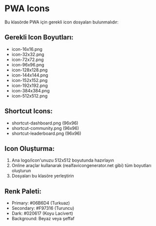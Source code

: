 # PWA Icons

Bu klasörde PWA için gerekli icon dosyaları bulunmalıdır:

## Gerekli Icon Boyutları:

- icon-16x16.png
- icon-32x32.png
- icon-72x72.png
- icon-96x96.png
- icon-128x128.png
- icon-144x144.png
- icon-152x152.png
- icon-192x192.png
- icon-384x384.png
- icon-512x512.png

## Shortcut Icons:

- shortcut-dashboard.png (96x96)
- shortcut-community.png (96x96)
- shortcut-leaderboard.png (96x96)

## Icon Oluşturma:

1. Ana logo/icon'unuzu 512x512 boyutunda hazırlayın
2. Online araçlar kullanarak (realfavicongenerator.net gibi) tüm boyutları oluşturun
3. Dosyaları bu klasöre yerleştirin

## Renk Paleti:

- Primary: #06B6D4 (Turkuaz)
- Secondary: #F97316 (Turuncu)
- Dark: #020617 (Koyu Lacivert)
- Background: Beyaz veya şeffaf
